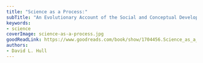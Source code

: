 ```yaml
---
title: "Science as a Process:"
subTitle: "An Evolutionary Account of the Social and Conceptual Development of Science"
keywords:
- science
coverImage: science-as-a-process.jpg
goodReadLink: https://www.goodreads.com/book/show/1704456.Science_as_a_Process
authors:
- David L. Hull
---
```

